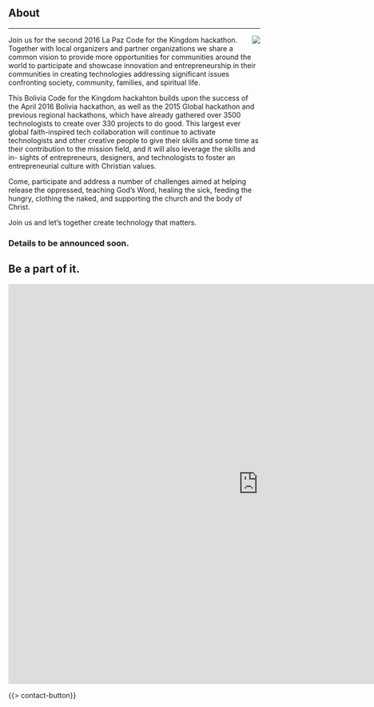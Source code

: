 ﻿## About
---
<img src="{{assets}}/images/earth.jpg" style="float:right"/>

Join us for the second 2016 La Paz Code for the Kingdom hackathon. Together with local organizers and partner organizations we share a common vision to provide more opportunities for communities around the world to participate and showcase innovation and entrepreneurship in their communities in creating technologies addressing significant issues confronting society, community, families, and spiritual life.

This Bolivia Code for the Kingdom hackahton builds upon the success of the April 2016 Bolivia hackathon, as well as the 2015 Global hackathon and previous regional hackathons, which have already gathered over 3500 technologists to create over 330 projects to do good. This largest ever global faith-inspired tech collaboration will continue to activate technologists and other creative people to give their skills and some time as their contribution to the mission field, and it will also leverage the skills and in- sights of entrepreneurs, designers, and technologists to foster an entrepreneurial culture with Christian values.

Come, participate and address a number of challenges aimed at helping release the oppressed, teaching God’s Word, healing the sick, feeding the hungry, clothing the naked, and supporting the church and the body of Christ. 

Join us and let’s together create technology that matters.

### Details to be announced soon. 

## Be a part of it.

<iframe src="https://docs.google.com/forms/d/1QQNqjU3Ua_Y7vZ5NR6Y2TVcblwbk0QNczbaR-bXis1c/viewform?embedded=true" width="1000" height="800" frameborder="0" marginheight="0" marginwidth="0">Loading...</iframe>

{{> contact-button}}
